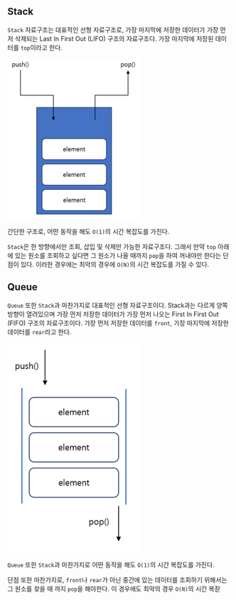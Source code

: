 
## Stack

`Stack` 자료구조는 대표적인 선형 자료구조로, 가장 마지막에 저장한 데이터가 가장 먼저 삭제되는 Last In First Out (LIFO) 구조의 자료구조다. 가장 마지막에 저장된 데이터를 `top`이라고 한다.

![](../image/stack1.png)

간단한 구조로, 어떤 동작을 해도 `O(1)`의 시간 복잡도를 가진다. 

`Stack`은 한 방향에서만 조회, 삽입 및 삭제만 가능한 자료구조다. 그래서 만약 `top` 아래에 있는 원소를 조회하고 싶다면 그 원소가 나올 때까지 `pop`을 하여 꺼내야만 한다는 단점이 있다. 이러한 경우에는 최악의 경우에 `O(N)`의 시간 복잡도를 가질 수 있다.


## Queue

`Queue` 또한 `Stack`과 마찬가지로 대표적인 선형 자료구조이다. Stack과는 다르게 양쪽 방향이 열려있으며 가장 먼저 저장한 데이터가 가장 먼저 나오는 First In First Out (FIFO) 구조의 자료구조이다. 갸장 먼저 저장한 데이터를 `front`, 가장 마지막에 저장한 데이터를 `rear`라고 한다.


![](../image/queue1.png)

`Queue` 또한 `Stack`과 마찬가지로 어떤 동작을 해도 `O(1)`의 시간 복잡도를 가진다.

단점 또한 마찬가지로, `front`나 `rear`가 아닌 중간에 있는 데이터를 조회하기 위해서는 그 원소를 찾을 때 까지 `pop`을 해야한다. 이 경우에도 최악의 경우 `O(N)`의 시간 복잗
